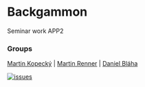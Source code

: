 # Backgammon
Seminar work APP2

### Groups
[Martin Kopecký](https://github.com/KopyTKG) | [Martin Renner](https://github.com/martinrenner) | [Daniel Bláha](https://github.com/xDaniel1220)

[![issues](https://img.shields.io/github/issues/KopyTKG/Backgammon?style=for-the-badge)](https://github.com/KopyTKG/Backgammon/issues)
